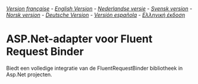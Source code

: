 ﻿_[Version française](README.md) - [English Version](README-EN.md) - [Nederlandse versie](README-NL.md) - [Svensk version](README-SE.md) - [Norsk versjon](README-NO.md) - [Deutsche Version](README-DE.md) - [Versión española](README-ES.md) - [Ελληνική έκδοση](README-GR.md)_

#  ASP.Net-adapter voor Fluent Request Binder 

Biedt een volledige integratie van de FluentRequestBinder bibliotheek in Asp.Net projecten.